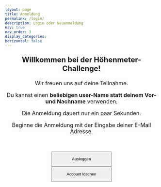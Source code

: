 ```yaml
---
layout: page
title: Anmeldung
permalink: /login/
description: Login oder Neuanmeldung
nav: true
nav_order: 3
display_categories:
horizontal: false
---
```

<!--div>
  <p>Willkommen bei der Höhenmeter-Challenge! Wir freuen uns, dass du dabei sein möchtest.</p>
  <br>
  <p>Anstatt von deinem Vor- und Nachnamen kannst du auch gerne einen beliebigen user-Namen nehmen. Der Name wird auf dem öffentlichen Profil angezeigt.</p>
  <p>Die Anmeldung dauert nur ein paar Sekunden.</p>
</div-->

<div style="text-align: center; font-size: 18px;">
  <p style="font-size: 24px;"><strong>Willkommen bei der Höhenmeter-Challenge!</strong></p>
  <p>Wir freuen uns auf deine Teilnahme.</p>
  <p>Du kannst einen <strong>beliebigen user-Name statt deinem Vor-und Nachname</strong> verwenden.</p>
  <p>Die Anmeldung dauert nur ein paar Sekunden.</p>
  <p>Beginne die Anmeldung mit der Eingabe deiner E-Mail Adresse.</p>
  <br>
</div>


<script type="text/javascript" src="../projects/js/functions.js"></script>
<div class="container">
    <div id="firebaseui-auth-container"></div>
</div>


<div style="text-align: center;">
  
  <!-- Sign out -->
  <br>
  <button id="sign-out-btn" onclick="signOut()" style="width: 200px; height: 50px;">Ausloggen</button>
  <br>
  <!-- Remove account -->
  <button id="remove-account-btn" onclick="removeAccount()" style="width: 200px; height: 50px;">Account löschen</button>
</div>

<!-- Include necessary JavaScript files -->

<script type="module" src="https://www.gstatic.com/firebasejs/7.7.0/firebase-app.js"></script>
<script type="module" src="https://www.gstatic.com/firebasejs/7.7.0/firebase-storage.js"></script>
<script type="module" src="https://www.gstatic.com/firebasejs/7.7.0/firebase-database.js"></script>
<script type="module" src="https://www.gstatic.com/firebasejs/7.7.0/firebase-auth.js"></script>
<script type="module" src="https://www.gstatic.com/firebasejs/7.7.0/firebase-firestore.js"></script>
<script type="module" src="https://www.gstatic.com/firebasejs/ui/6.0.1/firebase-ui-auth__de.js"></script>
<link type="text/css" rel="stylesheet" href="https://www.gstatic.com/firebasejs/ui/6.0.1/firebase-ui-auth.css" />
<script type="module" src="../projects/js/firebase.js"></script>

